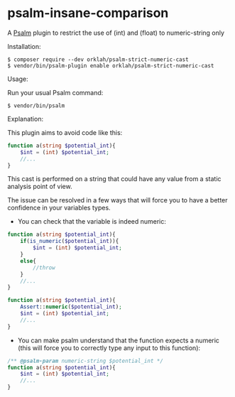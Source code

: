 # psalm-insane-comparison
A [Psalm](https://github.com/vimeo/psalm) plugin to restrict the use of (int) and (float) to numeric-string only

Installation:

```console
$ composer require --dev orklah/psalm-strict-numeric-cast
$ vendor/bin/psalm-plugin enable orklah/psalm-strict-numeric-cast
```

Usage:

Run your usual Psalm command:
```console
$ vendor/bin/psalm
```

Explanation:

This plugin aims to avoid code like this:
```php
function a(string $potential_int){
    $int = (int) $potential_int;
    //...
}
```
This cast is performed on a string that could have any value from a static analysis point of view.

The issue can be resolved in a few ways that will force you to have a better confidence in your variables types.

- You can check that the variable is indeed numeric:
```php
function a(string $potential_int){
    if(is_numeric($potential_int)){
        $int = (int) $potential_int;
    }
    else{
        //throw
    }
    //...
}
```
```php
function a(string $potential_int){
    Assert::numeric($potential_int);
    $int = (int) $potential_int;
    //...
}
```
- You can make psalm understand that the function expects a numeric (this will force you to correctly type any input to this function):
```php
/** @psalm-param numeric-string $potential_int */
function a(string $potential_int){
    $int = (int) $potential_int;
    //...
}
```
